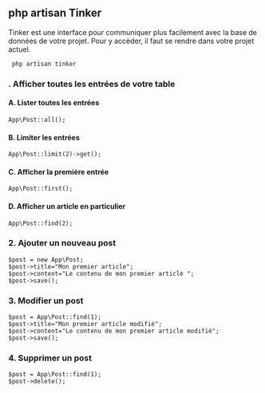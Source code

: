 ## php artisan Tinker

Tinker est une interface pour communiquer plus facilement avec la base de données de votre projet.
Pour y accèder, il faut se rendre dans votre projet actuel.

``` php artisan tinker```

### . Afficher toutes les entrées de votre table

#### A. Lister toutes les entrées
```terminal
App\Post::all();
```

#### B. Limiter les entrées
```
App\Post::limit(2)->get();
```

#### C. Afficher la première entrée
```
App\Post::first();
```

#### D. Afficher un article en particulier
```
App\Post::find(2);
```

### 2. Ajouter un nouveau post
```
$post = new App\Post;
$post->title="Mon premier article";
$post->content="Le contenu de mon premier article ";
$post->save();
```
### 3. Modifier un post
```
$post = App\Post::find(1);
$post->title="Mon premier article modifié";
$post->content="Le contenu de mon premier article modifié";
$post->save();
```

### 4. Supprimer un post
```
$post = App\Post::find(1);
$post->delete();
```
